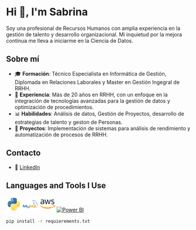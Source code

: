 <h1>Hi 👋, I'm Sabrina</h1>
<p>Soy una profesional de Recursos Humanos con amplia experiencia en la gestión de talento y desarrollo organizacional. Mi inquietud por la mejora contínua me lleva a iniciarme en la Ciencia de Datos.

## Sobre mí

- 🎓 **Formación**: Técnico Especialista en Informática de Gestión, Diplomada en Relaciones Laborales y Master en Gestión Ingegral de RRHH.
- 💼 **Experiencia**: Más de 20 años en RRHH, con un enfoque en la integración de tecnologías avanzadas para la gestión de datos y optimización de procedimientos.
- 📊 **Habilidades**: Análisis de datos, Gestión de Proyectos, desarrollo de estrategias de talento y geston de Personas.
- 🚀 **Proyectos**: Implementación de sistemas para análisis de rendimiento y automatización de procesos de RRHH.

## Contacto

- 💼 [LinkedIn](https://www.linkedin.com/in/sabrina-leiva-79b8601a?utm_source=share&utm_campaign=share_via&utm_content=profile&utm_medium=android_app)


<h2> Languages and Tools I Use</h2>
<p><a target="_blank" href="https://raw.githubusercontent.com/devicons/devicon/master/icons/python/python-original.svg" style="display: inline-block;"><img src="https://raw.githubusercontent.com/devicons/devicon/master/icons/python/python-original.svg" alt="python" width="42" height="42" /></a>  
<a target="_blank" href="https://raw.githubusercontent.com/devicons/devicon/master/icons/mysql/mysql-original-wordmark.svg" style="display: inline-block;"><img src="https://raw.githubusercontent.com/devicons/devicon/master/icons/mysql/mysql-original-wordmark.svg" alt="mysql" width="42" height="42" /></a>  
<a target="_blank" href="https://raw.githubusercontent.com/devicons/devicon/master/icons/amazonwebservices/amazonwebservices-original-wordmark.svg" style="display: inline-block;"><img src="https://raw.githubusercontent.com/devicons/devicon/master/icons/amazonwebservices/amazonwebservices-original-wordmark.svg" alt="aws" width="42" height="42" /></a>  
<a target="_blank" href="https://upload.wikimedia.org/wikipedia/commons/c/cf/New_Power_BI_Logo.svg" style="display: inline-block;"><img src="https://upload.wikimedia.org/wikipedia/commons/c/cf/New_Power_BI_Logo.svg" alt="Power BI" width="42" height="42" /></a></p>



```bash
pip install -r requierements.txt
```
